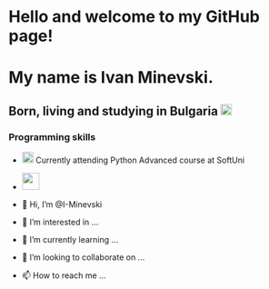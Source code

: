 # Hello and welcome to my GitHub page!
# My name is Ivan Minevski.
## Born, living and studying in Bulgaria <img width="20" src="https://emojipedia-us.s3.dualstack.us-west-1.amazonaws.com/thumbs/160/apple/325/flag-bulgaria_1f1e7-1f1ec.png"> 


### Programming skills
- <img width="20" src="https://user-images.githubusercontent.com/112943652/204306560-fd4a804a-ed48-4b1d-a81c-162bc286d612.png"> Currently attending Python Advanced course at SoftUni
- <img width="30" src="https://icon-library.com/images/java-icon-images/java-icon-images-0.jpg"> 



- 👋 Hi, I’m @I-Minevski
- 👀 I’m interested in ...
- 🌱 I’m currently learning ...
- 💞️ I’m looking to collaborate on ...
- 📫 How to reach me ...

<!---
I-Minevski/I-Minevski is a ✨ special ✨ repository because its `README.md` (this file) appears on your GitHub profile.
You can click the Preview link to take a look at your changes.
--->
